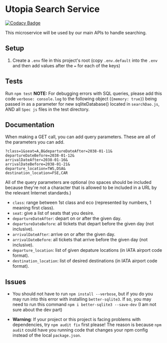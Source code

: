 # Utopia Search Service

[![Codacy Badge](https://api.codacy.com/project/badge/Grade/ed4290e1073540aab03821efcfe9b5a8)](https://app.codacy.com/app/al-amine/UtopiaSearchService?utm_source=github.com&utm_medium=referral&utm_content=utopia-airlines/UtopiaSearchService&utm_campaign=Badge_Grade_Settings)

This microservice will be used by our main APIs to handle searching.

## Setup

1.  Create a `.env` file in this project's root (copy `.env.default` into the `.env` and then
    add values after the `=` for each of the keys)

## Tests

Run `npm test`
**NOTE:** For debugging errors with SQL queries, please add this code `verbose: console.log` 
to the following object (`{memory: true}`) being passed in as a parameter for new 
sqliteDatabase() located in `searchDao.js`, AND all `Spec js` files in the test directory.

## Documentation

When making a GET call, you can add query parameters. These are all of the parameters you 
can add.

``` http
?class=1&seat=A,B&departureDateAfter=2038-01-11&
departureDateBefore=2038-01-12&
arrivalDateAfter=2038-01-16&
arrivalDateBefore=2038-01-21&
departure_location=TWS,DSA&
destination_location=FSE,CAR
```

All of the query parameters are optional (no spaces should be included because they're not a character that is allowed to 
be included in a URL by the relevant Internet standards.)
-   `class`: range between 1st class and eco (represented by numbers, 1 meaning first class).
-   `seat`: give a list of seats that you desire.
-   `departureDateAfter`: depart on or after the given day.
-   `departureDateBefore`: all tickets that depart before the given day (not inclusive).
-   `arrivalDateAfter`: arrive on or after the given day.
-   `arrivalDateBefore`: all tickets that arrive before the given day (not inclusive).
-   `departure_location`: list of given depature locations (in IATA airport code format).
-   `destination_location`: list of desired destinations (in IATA airport code format).

## Issues

-   You should not have to run `npm install --verbose`, but if you do you may run into this
    error with installing `better-sqlite3`. If so, you may need to run this command
    `npm i better-sqlite3 --save-dev` (I am not sure about the dev part)

-   **Warning**: If your project or this project is facing problems with dependencies, try 
    `npm audit fix` first please! The reason is because `npm audit` could have you running
    code that changes your npm config instead of the local `package.json`.